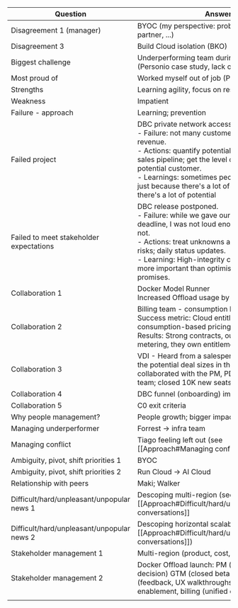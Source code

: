 | Question                                   | Answer                                                                                                                                                                                                                                                                                                                                       |
| ------------------------------------------ | -------------------------------------------------------------------------------------------------------------------------------------------------------------------------------------------------------------------------------------------------------------------------------------------------------------------------------------------- |
| Disagreement 1 (manager)                   | BYOC (my perspective: problem space, design partner, ...)                                                                                                                                                                                                                                                                                    |
| Disagreement 3                             | Build Cloud isolation (BKO)                                                                                                                                                                                                                                                                                                                  |
| Biggest challenge                          | Underperforming team during pandemic (Personio case study, lack of processes)                                                                                                                                                                                                                                                                |
| Most proud of                              | Worked myself out of job (Proctorio)                                                                                                                                                                                                                                                                                                         |
| Strengths                                  | Learning agility, focus on results                                                                                                                                                                                                                                                                                                           |
| Weakness                                   | Impatient                                                                                                                                                                                                                                                                                                                                    |
| Failure - approach                         | Learning; prevention                                                                                                                                                                                                                                                                                                                         |
| Failed project                             | DBC private network access<br>- Failure: not many customers use it; not much revenue.<br>- Actions: quantify potential deal sizes from the sales pipeline; get the level of commitment of a potential customer.<br>- Learnings: sometimes people won't say "no"; just because there's a lot of noise doesn't mean there's a lot of potential |
| Failed to meet stakeholder expectations    | DBC release postponed.<br>- Failure: while we gave our best to meet the deadline, I was not loud enough that we might not.<br>- Actions: treat unknowns and lack of scope as risks; daily status updates.<br>- Learning: High-integrity communication is more important than optimistic delivery promises.                                   |
| Collaboration 1                            | Docker Model Runner<br>Increased Offload usage by 6%                                                                                                                                                                                                                                                                                         |
| Collaboration 2                            | Billing team - consumption based pricing<br>Success metric: Cloud entitlements, overages, consumption-based pricing<br>Results: Strong contracts, our team owns metering, they own entitlements and overages                                                                                                                                 |
| Collaboration 3                            | VDI - Heard from a salesperson; asked them for the potential deal sizes in the pipeline; collaborated with the PM, PD, and Runtime team; closed 10K new seats                                                                                                                                                                                |
| Collaboration 4                            | DBC funnel (onboarding) improvements                                                                                                                                                                                                                                                                                                         |
| Collaboration 5                            | C0 exit criteria                                                                                                                                                                                                                                                                                                                             |
| Why people management?                     | People growth; bigger impact                                                                                                                                                                                                                                                                                                                 |
| Managing underperformer                    | Forrest -> infra team                                                                                                                                                                                                                                                                                                                        |
| Managing conflict                          | Tiago feeling left out (see [[Approach#Managing conflict]])                                                                                                                                                                                                                                                                                  |
| Ambiguity, pivot, shift priorities 1       | BYOC                                                                                                                                                                                                                                                                                                                                         |
| Ambiguity, pivot, shift priorities 2       | Run Cloud -> AI Cloud                                                                                                                                                                                                                                                                                                                        |
| Relationship with peers                    | Maki; Walker                                                                                                                                                                                                                                                                                                                                 |
| Difficult/hard/unpleasant/unpopular news 1 | Descoping multi-region (see [[Approach#Difficult/hard/unpleasant/unpopular conversations]]                                                                                                                                                                                                                                                   |
| Difficult/hard/unpleasant/unpopular news 2 | Descoping horizontal scalability (see [[Approach#Difficult/hard/unpleasant/unpopular conversations]])                                                                                                                                                                                                                                        |
| Stakeholder management 1                   | Multi-region (product, cost, legal, security)                                                                                                                                                                                                                                                                                                |
| Stakeholder management 2                   | Docker Offload launch: PM (closed beta decision) GTM (closed beta activation); Design (feedback, UX walkthroughs), support enablement, billing (unified cloud credits)                                                                                                                                                                       |
|                                            |                                                                                                                                                                                                                                                                                                                                              |

